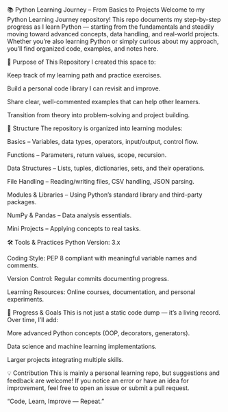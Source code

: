📚 Python Learning Journey – From Basics to Projects
Welcome to my Python Learning Journey repository!
This repo documents my step-by-step progress as I learn Python — starting from the fundamentals and steadily moving toward advanced concepts, data handling, and real-world projects. Whether you’re also learning Python or simply curious about my approach, you’ll find organized code, examples, and notes here.

🎯 Purpose of This Repository
I created this space to:

Keep track of my learning path and practice exercises.

Build a personal code library I can revisit and improve.

Share clear, well-commented examples that can help other learners.

Transition from theory into problem-solving and project building.

📂 Structure
The repository is organized into learning modules:

Basics – Variables, data types, operators, input/output, control flow.

Functions – Parameters, return values, scope, recursion.

Data Structures – Lists, tuples, dictionaries, sets, and their operations.

File Handling – Reading/writing files, CSV handling, JSON parsing.

Modules & Libraries – Using Python’s standard library and third-party packages.

NumPy & Pandas – Data analysis essentials.

Mini Projects – Applying concepts to real tasks.

🛠 Tools & Practices
Python Version: 3.x

Coding Style: PEP 8 compliant with meaningful variable names and comments.

Version Control: Regular commits documenting progress.

Learning Resources: Online courses, documentation, and personal experiments.

🚀 Progress & Goals
This is not just a static code dump — it’s a living record. Over time, I’ll add:

More advanced Python concepts (OOP, decorators, generators).

Data science and machine learning implementations.

Larger projects integrating multiple skills.

💡 Contribution
This is mainly a personal learning repo, but suggestions and feedback are welcome! If you notice an error or have an idea for improvement, feel free to open an issue or submit a pull request.

“Code, Learn, Improve — Repeat.”

